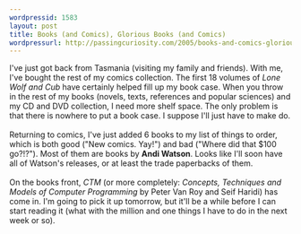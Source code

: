 ```yaml
--- 
wordpressid: 1583
layout: post
title: Books (and Comics), Glorious Books (and Comics)
wordpressurl: http://passingcuriosity.com/2005/books-and-comics-glorious-books-and-comics/
---
```

I've just got back from Tasmania (visiting my family and friends). With me, I've bought the rest of my comics collection. The first 18 volumes of <span style="font-style: italic;">Lone Wolf and Cub</span> have certainly helped fill up my book case. When you throw in the rest of my books (novels, texts, references and popular sciences) and my CD and DVD collection, I need more shelf space. The only problem is that there is nowhere to put a book case. I suppose I'll just have to make do.<br /><br />Returning to comics, I've just added 6 books to my list of things to order, which is both good ("New comics. Yay!") and bad ("Where did that $100 go?!?"). Most of them are books by <span style="font-weight: bolder;">Andi Watson</span>. Looks like I'll soon have all of Watson's releases, or at least the trade paperbacks of them.<br /><br />On the books front, <span style="font-style: italic;">CTM</span> (or more completely: <span style="font-style: italic;">Concepts, Techniques and Models of Computer Programming</span> by Peter Van Roy and Seif Haridi) has come in. I'm going to pick it up tomorrow, but it'll be a while before I can start reading it (what with the million and one things I have to do in the next week or so).
